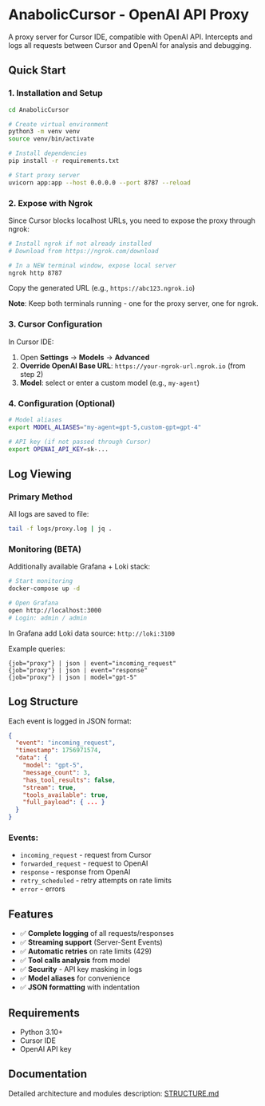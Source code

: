 # AnabolicCursor - OpenAI API Proxy

A proxy server for Cursor IDE, compatible with OpenAI API. Intercepts and logs all requests between Cursor and OpenAI for analysis and debugging.

## Quick Start

### 1. Installation and Setup

```bash
cd AnabolicCursor

# Create virtual environment
python3 -m venv venv
source venv/bin/activate

# Install dependencies
pip install -r requirements.txt

# Start proxy server
uvicorn app:app --host 0.0.0.0 --port 8787 --reload
```

### 2. Expose with Ngrok

Since Cursor blocks localhost URLs, you need to expose the proxy through ngrok:

```bash
# Install ngrok if not already installed
# Download from https://ngrok.com/download

# In a NEW terminal window, expose local server
ngrok http 8787
```

Copy the generated URL (e.g., `https://abc123.ngrok.io`)

**Note**: Keep both terminals running - one for the proxy server, one for ngrok.

### 3. Cursor Configuration

In Cursor IDE:
1. Open **Settings** → **Models** → **Advanced**
2. **Override OpenAI Base URL**: `https://your-ngrok-url.ngrok.io` (from step 2)
3. **Model**: select or enter a custom model (e.g., `my-agent`)

### 4. Configuration (Optional)

```bash
# Model aliases
export MODEL_ALIASES="my-agent=gpt-5,custom-gpt=gpt-4"

# API key (if not passed through Cursor)
export OPENAI_API_KEY=sk-...
```

## Log Viewing

### Primary Method
All logs are saved to file:
```bash
tail -f logs/proxy.log | jq .
```

### Monitoring (BETA)
Additionally available Grafana + Loki stack:

```bash
# Start monitoring
docker-compose up -d

# Open Grafana
open http://localhost:3000
# Login: admin / admin
```

In Grafana add Loki data source: `http://loki:3100`

Example queries:
```
{job="proxy"} | json | event="incoming_request"
{job="proxy"} | json | event="response" 
{job="proxy"} | json | model="gpt-5"
```

## Log Structure

Each event is logged in JSON format:

```json
{
  "event": "incoming_request",
  "timestamp": 1756971574,
  "data": {
    "model": "gpt-5",
    "message_count": 3,
    "has_tool_results": false,
    "stream": true,
    "tools_available": true,
    "full_payload": { ... }
  }
}
```

### Events:
- `incoming_request` - request from Cursor
- `forwarded_request` - request to OpenAI  
- `response` - response from OpenAI
- `retry_scheduled` - retry attempts on rate limits
- `error` - errors

## Features

- ✅ **Complete logging** of all requests/responses
- ✅ **Streaming support** (Server-Sent Events)
- ✅ **Automatic retries** on rate limits (429)
- ✅ **Tool calls analysis** from model
- ✅ **Security** - API key masking in logs
- ✅ **Model aliases** for convenience
- ✅ **JSON formatting** with indentation

## Requirements

- Python 3.10+
- Cursor IDE
- OpenAI API key

## Documentation

Detailed architecture and modules description: [STRUCTURE.md](STRUCTURE.md)